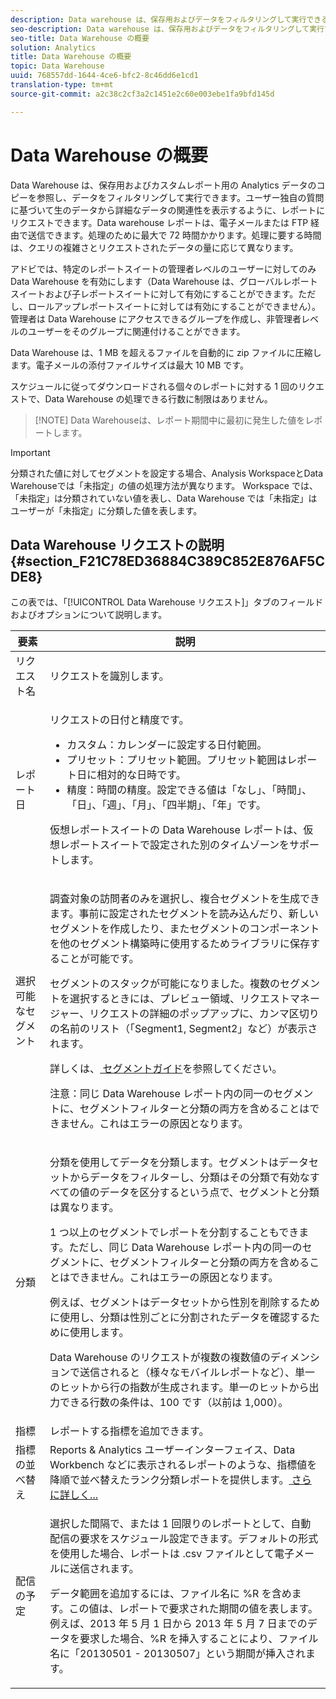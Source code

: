 ```yaml
---
description: Data warehouse は、保存用およびデータをフィルタリングして実行できるカスタムレポート用の、Analytics データのコピーを参照します。ユーザー独自の質問に基づいて生のデータから詳細なデータの関連性を表示するようにレポートにリクエストできます。Data warehouse レポートは、電子メールまたは FTP 経由で送信できます。処理のために最大で 72 時間かかります。処理に要する時間は、クエリの複雑さとリクエストされたデータの量に応じて異なります。
seo-description: Data warehouse は、保存用およびデータをフィルタリングして実行できるカスタムレポート用の、Analytics データのコピーを参照します。ユーザー独自の質問に基づいて生のデータから詳細なデータの関連性を表示するようにレポートにリクエストできます。Data warehouse レポートは、電子メールまたは FTP 経由で送信できます。処理のために最大で 72 時間かかります。処理に要する時間は、クエリの複雑さとリクエストされたデータの量に応じて異なります。
seo-title: Data Warehouse の概要
solution: Analytics
title: Data Warehouse の概要
topic: Data Warehouse
uuid: 768557dd-1644-4ce6-bfc2-8c46dd6e1cd1
translation-type: tm+mt
source-git-commit: a2c38c2cf3a2c1451e2c60e003ebe1fa9bfd145d

---
```



# Data Warehouse の概要

Data Warehouse は、保存用およびカスタムレポート用の Analytics データのコピーを参照し、データをフィルタリングして実行できます。ユーザー独自の質問に基づいて生のデータから詳細なデータの関連性を表示するように、レポートにリクエストできます。Data warehouse レポートは、電子メールまたは FTP 経由で送信できます。処理のために最大で 72 時間かかります。処理に要する時間は、クエリの複雑さとリクエストされたデータの量に応じて異なります。

アドビでは、特定のレポートスイートの管理者レベルのユーザーに対してのみ Data Warehouse を有効にします（Data Warehouse は、グローバルレポートスイートおよび子レポートスイートに対して有効にすることができます。ただし、ロールアップレポートスイートに対しては有効にすることができません）。管理者は Data Warehouse にアクセスできるグループを作成し、非管理者レベルのユーザーをそのグループに関連付けることができます。

Data Warehouse は、1 MB を超えるファイルを自動的に zip ファイルに圧縮します。電子メールの添付ファイルサイズは最大 10 MB です。

スケジュールに従ってダウンロードされる個々のレポートに対する 1 回のリクエストで、Data Warehouse の処理できる行数に制限はありません。

> [!NOTE] Data Warehouseは、レポート期間中に最初に発生した値をレポートします。

>[!IMPORTANT]
>
>分類された値に対してセグメントを設定する場合、Analysis WorkspaceとData Warehouseでは「未指定」の値の処理方法が異なります。 Workspace では、「未指定」は分類されていない値を表し、Data Warehouse では「未指定」はユーザーが「未指定」に分類した値を表します。

## Data Warehouse リクエストの説明 {#section_F21C78ED36884C389C852E876AF5CDE8}

この表では、「[!UICONTROL Data Warehouse リクエスト]」タブのフィールドおよびオプションについて説明します。

<table id="table_7325A2466866460E8B0AF7D696152713"> 
 <thead> 
  <tr> 
   <th colname="col1" class="entry"> 要素 </th> 
   <th colname="col2" class="entry"> 説明 </th> 
  </tr> 
 </thead>
 <tbody> 
  <tr> 
   <td colname="col1"> <span class="wintitle"> リクエスト名</span> </td> 
   <td colname="col2"> リクエストを識別します。 </td> 
  </tr> 
  <tr> 
   <td colname="col1"> <span class="wintitle"> レポート日</span> </td> 
   <td colname="col2"> <p>リクエストの日付と精度です。 </p> 
    <ul id="ul_C00F4529BD9E4113B517A61751B1DD5C"> 
     <li id="li_4D7C26812DF94ED7B64F985309541F46"> <span class="wintitle">カスタム</span>：カレンダーに設定する日付範囲。 </li> 
     <li id="li_2B272087006847148A936350D1B2D523"> <span class="wintitle">プリセット</span>：プリセット範囲。プリセット範囲はレポート日に相対的な日時です。 </li> 
     <li id="li_745989965BB94D489FF7046587E13C42"> <span class="wintitle">精度</span>：時間の精度。設定できる値は「なし」、「時間」、「日」、「週」、「月」、「四半期」、「年」です。 </li> 
    </ul> <p>仮想レポートスイートの Data Warehouse レポートは、仮想レポートスイートで設定された別のタイムゾーンをサポートします。 </p> </td> 
  </tr> 
  <tr> 
   <td colname="col1"> <span class="wintitle"> 選択可能なセグメント</span> </td> 
   <td colname="col2"> <p>調査対象の訪問者のみを選択し、複合セグメントを生成できます。事前に設定されたセグメントを読み込んだり、新しいセグメントを作成したり、またセグメントのコンポーネントを他のセグメント構築時に使用するためライブラリに保存することが可能です。 </p> <p>セグメントのスタックが可能になりました。複数のセグメントを選択するときには、プレビュー領域、リクエストマネージャー、リクエストの詳細のポップアップに、カンマ区切りの名前のリスト（「Segment1, Segment2」など）が表示されます。 </p> <p>詳しくは、<a href="/help/components/c-segmentation/seg-home.md"> セグメントガイド</a>を参照してください。 </p> <p>注意：同じ Data Warehouse レポート内の同一のセグメントに、セグメントフィルターと分類の両方を含めることはできません。これはエラーの原因となります。 </p> </td> 
  </tr> 
  <tr> 
   <td colname="col1"> <span class="wintitle"> 分類</span> </td> 
   <td colname="col2"> <p>分類を使用してデータを分類します。セグメントはデータセットからデータをフィルターし、分類はその分類で有効なすべての値のデータを区分するという点で、セグメントと分類は異なります。 </p> 1 つ以上のセグメントでレポートを分割することもできます。ただし、同じ Data Warehouse レポート内の同一のセグメントに、セグメントフィルターと分類の両方を含めることはできません。これはエラーの原因となります。 <p> 例えば、セグメントはデータセットから性別を削除するために使用し、分類は性別ごとに分割されたデータを確認するために使用します。 </p> <p>Data Warehouse のリクエストが複数の複数値のディメンションで送信されると（様々なモバイルレポートなど）、単一のヒットから行の指数が生成されます。単一のヒットから出力できる行数の条件は、100 です（以前は 1,000）。 </p> </td> 
  </tr> 
  <tr> 
   <td colname="col1"> <span class="wintitle"> 指標</span> </td> 
   <td colname="col2">レポートする指標を追加できます。 </td> 
  </tr> 
  <tr> 
   <td colname="col1"><span class="wintitle"> 指標の並べ替え</span> </td> 
   <td colname="col2">Reports &amp; Analytics ユーザーインターフェイス、Data Workbench などに表示されるレポートのような、指標値を降順で並べ替えたランク分類レポートを提供します。<a href="../../export/data-warehouse/sorting-by-metric.md#concept_7B7BDE3D42E549389DACA1E33B2FC1CC" format="dita" scope="local"> さらに詳しく...</a> </td> 
  </tr> 
  <tr> 
   <td colname="col1"> <span class="wintitle"> 配信の予定</span> </td> 
   <td colname="col2"> <p>選択した間隔で、または 1 回限りのレポートとして、自動配信の要求をスケジュール設定できます。デフォルトの形式を使用した場合、レポートは .csv ファイルとして電子メールに送信されます。 </p> <p>データ範囲を追加するには、ファイル名に <span class="filepath">%R</span> を含めます。この値は、レポートで要求された期間の値を表します。例えば、2013 年 5 月 1 日から 2013 年 5 月 7 日までのデータを要求した場合、<span class="filepath">%R</span> を挿入することにより、ファイル名に「20130501 - 20130507」という期間が挿入されます。 </p> </td> 
  </tr> 
 </tbody> 
</table>

